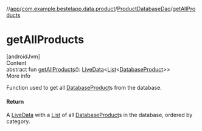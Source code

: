 //[app](../../index.md)/[com.example.bestelapp.data.product](../index.md)/[ProductDatabaseDao](index.md)/[getAllProducts](get-all-products.md)



# getAllProducts  
[androidJvm]  
Content  
abstract fun [getAllProducts](get-all-products.md)(): [LiveData](https://developer.android.com/reference/kotlin/androidx/lifecycle/LiveData.html)<[List](https://kotlinlang.org/api/latest/jvm/stdlib/kotlin.collections/-list/index.html)<[DatabaseProduct](../-database-product/index.md)>>  
More info  


Function used to get all [DatabaseProduct](../-database-product/index.md)s from the database.



#### Return  


A [LiveData](https://developer.android.com/reference/kotlin/androidx/lifecycle/LiveData.html) with a [List](https://kotlinlang.org/api/latest/jvm/stdlib/kotlin.collections/-list/index.html) of all [DatabaseProduct](../-database-product/index.md)s in the database, ordered by category.

  



